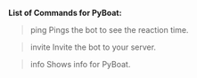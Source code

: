 **List of Commands for PyBoat:**

> ping
  Pings the bot to see the reaction time.
  
> invite
  Invite the bot to your server.
  
> info
  Shows info for PyBoat.
